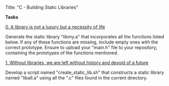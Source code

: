 Title: "C - Building Static Libraries"

**Tasks**

[0. A library is not a luxury but a necessity of life](libmy.a)

Generate the static library "libmy.a" that incorporates all the functions listed below. If any of these functions are missing, include empty ones with the correct prototype. Ensure to upload your "main.h" file to your repository, containing the prototypes of the functions mentioned.

[1. Without libraries, we are left without history and devoid of a future](create_static_lib.sh)

Develop a script named "create_static_lib.sh" that constructs a static library named "liball.a" using all the ".c" files found in the current directory.
